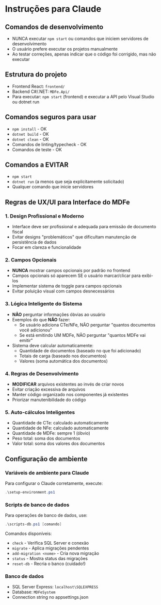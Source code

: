 # Instruções para Claude

## Comandos de desenvolvimento

- NUNCA executar `npm start` ou comandos que iniciem servidores de desenvolvimento
- O usuário prefere executar os projetos manualmente
- Ao testar correções, apenas indicar que o código foi corrigido, mas não executar

## Estrutura do projeto

- Frontend React: `frontend/`
- Backend C#/.NET: `MDFe.Api/`
- Para executar: `npm start` (frontend) e executar a API pelo Visual Studio ou dotnet run

## Comandos seguros para usar

- `npm install` - OK
- `dotnet build` - OK
- `dotnet clean` - OK
- Comandos de linting/typecheck - OK
- Comandos de teste - OK

## Comandos a EVITAR

- `npm start`
- `dotnet run` (a menos que seja explicitamente solicitado)
- Qualquer comando que inicie servidores

## Regras de UX/UI para Interface do MDFe

### 1. Design Profissional e Moderno
- Interface deve ser profissional e adequada para emissão de documento fiscal
- Evitar designs "problemáticos" que dificultam manutenção de persistência de dados
- Focar em clareza e funcionalidade

### 2. Campos Opcionais
- **NUNCA** mostrar campos opcionais por padrão no frontend
- Campos opcionais só aparecem SE o usuário marcar/clicar para exibi-los
- Implementar sistema de toggle para campos opcionais
- Evitar poluição visual com campos desnecessários

### 3. Lógica Inteligente do Sistema
- **NÃO** perguntar informações óbvias ao usuário
- Exemplos do que **NÃO** fazer:
  - Se usuário adiciona CTe/NFe, NÃO perguntar "quantos documentos você adicionou"
  - Se está emitindo UM MDFe, NÃO perguntar "quantos MDFe vai emitir"
- Sistema deve calcular automaticamente:
  - Quantidade de documentos (baseado no que foi adicionado)
  - Totais de carga (baseado nos documentos)
  - Valores (soma automática dos documentos)

### 4. Regras de Desenvolvimento
- **MODIFICAR** arquivos existentes ao invés de criar novos
- Evitar criação excessiva de arquivos
- Manter código organizado nos componentes já existentes
- Priorizar manutenibilidade do código

### 5. Auto-cálculos Inteligentes
- Quantidade de CTe: calculado automaticamente
- Quantidade de NFe: calculado automaticamente
- Quantidade de MDFe: sempre 1 (óbvio)
- Peso total: soma dos documentos
- Valor total: soma dos valores dos documentos

## Configuração de ambiente

### Variáveis de ambiente para Claude
Para configurar o Claude corretamente, execute:
```powershell
.\setup-environment.ps1
```

### Scripts de banco de dados
Para operações de banco de dados, use:
```powershell
.\scripts-db.ps1 [comando]
```

Comandos disponíveis:
- `check` - Verifica SQL Server e conexão
- `migrate` - Aplica migrações pendentes
- `add-migration <nome>` - Cria nova migração
- `status` - Mostra status das migrações
- `reset-db` - Recria o banco (cuidado!)

### Banco de dados
- SQL Server Express: `localhost\SQLEXPRESS`
- Database: `MDFeSystem`
- Connection string no appsettings.json